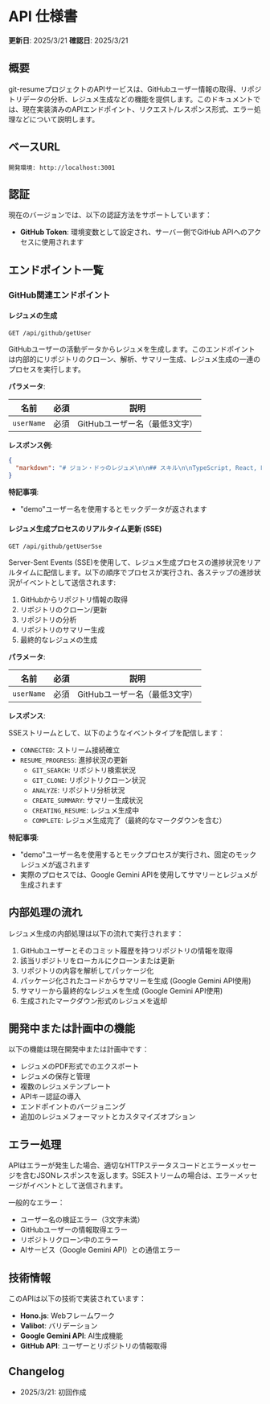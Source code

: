 # API 仕様書

**更新日**: 2025/3/21
**確認日**: 2025/3/21

## 概要

git-resumeプロジェクトのAPIサービスは、GitHubユーザー情報の取得、リポジトリデータの分析、レジュメ生成などの機能を提供します。このドキュメントでは、現在実装済みのAPIエンドポイント、リクエスト/レスポンス形式、エラー処理などについて説明します。

## ベースURL

```
開発環境: http://localhost:3001
```

## 認証

現在のバージョンでは、以下の認証方法をサポートしています：

- **GitHub Token**: 環境変数として設定され、サーバー側でGitHub APIへのアクセスに使用されます

## エンドポイント一覧

### GitHub関連エンドポイント

#### レジュメの生成

```
GET /api/github/getUser
```

GitHubユーザーの活動データからレジュメを生成します。このエンドポイントは内部的にリポジトリのクローン、解析、サマリー生成、レジュメ生成の一連のプロセスを実行します。

**パラメータ**:

| 名前 | 必須 | 説明 |
|------|------|------|
| `userName` | 必須 | GitHubユーザー名（最低3文字） |

**レスポンス例**:

```json
{
  "markdown": "# ジョン・ドゥのレジュメ\n\n## スキル\n\nTypeScript, React, Node.js..."
}
```

**特記事項**:
- "demo"ユーザー名を使用するとモックデータが返されます

#### レジュメ生成プロセスのリアルタイム更新 (SSE)

```
GET /api/github/getUserSse
```

Server-Sent Events (SSE)を使用して、レジュメ生成プロセスの進捗状況をリアルタイムに配信します。以下の順序でプロセスが実行され、各ステップの進捗状況がイベントとして送信されます:

1. GitHubからリポジトリ情報の取得
2. リポジトリのクローン/更新
3. リポジトリの分析
4. リポジトリのサマリー生成
5. 最終的なレジュメの生成

**パラメータ**:

| 名前 | 必須 | 説明 |
|------|------|------|
| `userName` | 必須 | GitHubユーザー名（最低3文字） |

**レスポンス**:

SSEストリームとして、以下のようなイベントタイプを配信します：

- `CONNECTED`: ストリーム接続確立
- `RESUME_PROGRESS`: 進捗状況の更新
  - `GIT_SEARCH`: リポジトリ検索状況
  - `GIT_CLONE`: リポジトリクローン状況
  - `ANALYZE`: リポジトリ分析状況
  - `CREATE_SUMMARY`: サマリー生成状況
  - `CREATING_RESUME`: レジュメ生成中
  - `COMPLETE`: レジュメ生成完了（最終的なマークダウンを含む）

**特記事項**:
- "demo"ユーザー名を使用するとモックプロセスが実行され、固定のモックレジュメが返されます
- 実際のプロセスでは、Google Gemini APIを使用してサマリーとレジュメが生成されます

## 内部処理の流れ

レジュメ生成の内部処理は以下の流れで実行されます：

1. GitHubユーザーとそのコミット履歴を持つリポジトリの情報を取得
2. 該当リポジトリをローカルにクローンまたは更新
3. リポジトリの内容を解析してパッケージ化
4. パッケージ化されたコードからサマリーを生成 (Google Gemini API使用)
5. サマリーから最終的なレジュメを生成 (Google Gemini API使用)
6. 生成されたマークダウン形式のレジュメを返却

## 開発中または計画中の機能

以下の機能は現在開発中または計画中です：

- レジュメのPDF形式でのエクスポート
- レジュメの保存と管理
- 複数のレジュメテンプレート
- APIキー認証の導入
- エンドポイントのバージョニング
- 追加のレジュメフォーマットとカスタマイズオプション

## エラー処理

APIはエラーが発生した場合、適切なHTTPステータスコードとエラーメッセージを含むJSONレスポンスを返します。SSEストリームの場合は、エラーメッセージがイベントとして送信されます。

一般的なエラー：

- ユーザー名の検証エラー（3文字未満）
- GitHubユーザーの情報取得エラー
- リポジトリクローン中のエラー
- AIサービス（Google Gemini API）との通信エラー

## 技術情報

このAPIは以下の技術で実装されています：

- **Hono.js**: Webフレームワーク
- **Valibot**: バリデーション
- **Google Gemini API**: AI生成機能
- **GitHub API**: ユーザーとリポジトリの情報取得

## Changelog

- 2025/3/21: 初回作成
